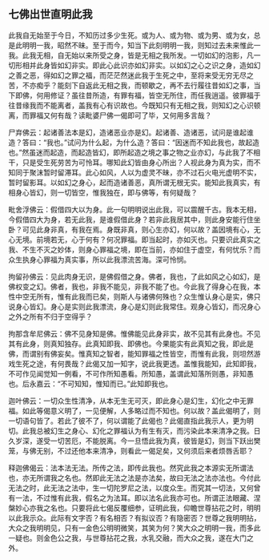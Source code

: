 ##  七佛出世直明此我

此我自无始至于今日，不知历过多少生死。或为人、或为物、或为男、或为女，总是此明明一我，昭然不昧。至于而今，知当下此刻明明一我，则知过去未来惟此一我。此我无相，自无始以来所受之身，皆是无相之我所发。一切如幻的泡影，凡一切形相并此身皆如幻非实。即此心此识亦如幻非实。以如幻之心之识之身，造如幻之善之恶，得如幻之罪之福，而茫茫然迷此我于生死之中，至将来受无穷无尽之苦，不亦痴乎？能刻下自返此无相之我，而顿歇之，再不去行履往昔如幻之事，当下即佛，何用修证？虽往昔所造，有罪有福，皆空无所住，而任我逍遥。彼罪福于往昔缘我而不能离者，盖我有心有识故也。今既知只有无相之我，则知幻之心识顿离，而罪福又何有哉？读毗婆尸佛一偈即可了毕，又何用多言哉？

尸弃佛云：起诸善法本是幻，造诸恶业亦是幻。起诸善、造诸恶，试问是谁起谁造？答曰：“我也。”试问为什么起，为什么造？答曰：“因迷而不知此我也，故起造也。”然虽迷而起造，而起造皆幻，即所起造之境之事之物之业亦幻，与此我了不相干，只是受生死劳苦为可怜耳。哪知此幻皆由身心所出？人视此身为真为实，而不知同于聚沫暂时留滞耳。此心如风，人以为虚灵不昧，亦不过石火电光虚明不实，暂时留影耳。以如幻之身心，起而造诸善恶，真所谓无根无实。能知此我真实，有相身心皆幻，则一切皆空，惟我独在，即与佛等，有何疑哉？

毗舍浮佛云：假借四大以为身。此一句明明说出此我，可以震醒千古。我本无相，今假借四大为身，若无此我，是谁假借此身？若非此我居其中，则此身安能行住坐卧？可见此身非真，有我在焉。身既非真，则心生亦幻，何以故？盖因境有心，无心无境。前境若无，心于何有？何况罪福。即当起时，亦如灭也。只要识此真实之我、不生不灭之妙体，则身心罪福之境，即在当前，亦如住于虚空，有何忧乐？而众生执身心罪福为真实事，所以此我漂流苦海。深可怜悯。

拘留孙佛云：见此肉身无识，是佛假借之身。佛者，我也，了此如风之心如幻，是佛权变之幻。佛者，我也，非我不能见，非我不能了也。今此我了得身心在我，本性中空无所有，惟有此我而已矣，则斯人与诸佛何殊也？众生惟认身心是实，佛只说身心皆幻。身心是实则此我漂流，身心是幻则此我常住。观身心皆幻，而况身心之外之所有不归于空得乎？

拘那含牟尼佛云：佛不见身知是佛。惟佛能见此身非实，故不见其有此身也。不见其有此身，则真知独存。此真知即我、即佛也。今果能实有此真知之我，即此是佛，而谓别有佛妄矣。惟真知之智者，能知罪福之性皆空，而惟有此我，则坦然游戏生死之途，有何畏哉？此偈又加一知字，说此我更透。盖惟我能知，此知即我，不可作见闻觉知一例看，不可作所知愚看。所知愚，盖谓此知落所则愚，非知愚也。后永嘉云：“不可知知，惟知而已。”此知即我也。

迦叶佛云：一切众生性清净，从本无生无可灭，即此身心是幻生，幻化之中无罪福。如此等偈意义明了，一见便解，人多略过而不知也。何以故？盖此偈明了，则一切语句皆了。若此了彼不了，何以谓能了此偈也？此偈直指此我示人，更为明切。此我总被幻生之身心、幻化之罪福认为有生有灭，而污染此本来清净之我。日久岁深，遂受一切苦厄，不能脱离。今一旦悟此我为真，彼皆是幻，则当下跃出樊笼，与佛无别，不过还他本来清净，则看此一偈足矣，又何须后来者烦唇舌耶？

释迦佛偈云：法本法无法。所传之法，即传此我也。然究此我之本源实无所谓法也，亦无所谓我之名也。然即此无法之法是亦法矣，故曰无法之法亦法也。今付此无法之时，此无法之法中，生一切陀罗尼之法，以度众生。而究其一切法，又何曾有一法，不过惟有此我，假名之为法耳。即以法名此我亦可也。所谓正法眼藏、涅槃妙心亦我之名也。只要将此七偈反覆细参，证明此我，仰瞻世尊拈花之时，明明以此我示众。此际有文字否？有名相否？有拟议否？有隐密否？世尊之我明明拈，大众之我明明见，只有一金色公明明微笑，其笑为何？笑大众之明明一我，而多此一疑也。则金色公之我，与世尊拈花之我，水乳交融，而大众之我，遂在大门之外。
